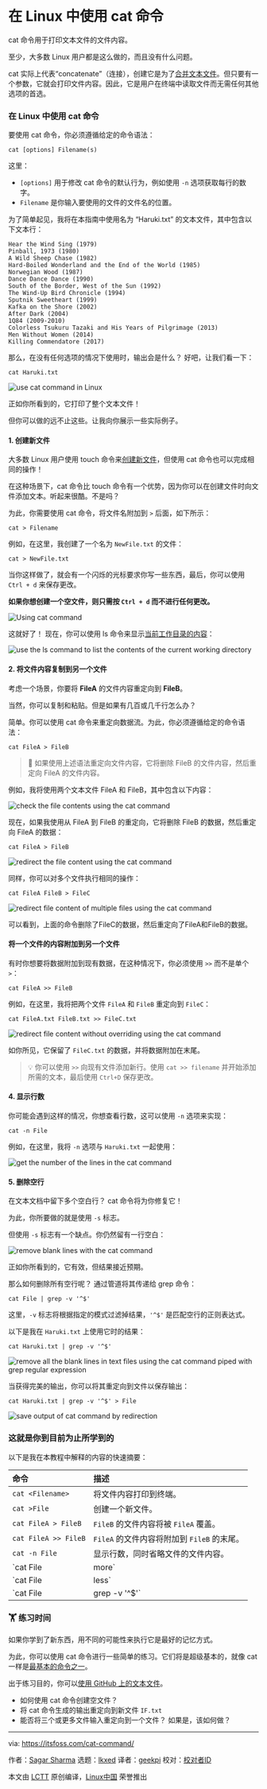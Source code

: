 [#]: subject: "Using cat Command in Linux"
[#]: via: "https://itsfoss.com/cat-command/"
[#]: author: "Sagar Sharma https://itsfoss.com/author/sagar/"
[#]: collector: "lkxed"
[#]: translator: "geekpi"
[#]: reviewer: " "
[#]: publisher: " "
[#]: url: " "

在 Linux 中使用 cat 命令
======

cat 命令用于打印文本文件的文件内容。

至少，大多数 Linux 用户都是这么做的，而且没有什么问题。

cat 实际上代表“concatenate”（连接），创建它是为了[合并文本文件][1]。但只要有一个参数，它就会打印文件内容。因此，它是用户在终端中读取文件而无需任何其他选项的首选。

### 在 Linux 中使用 cat 命令

要使用 cat 命令，你必须遵循给定的命令语法：

```
cat [options] Filename(s)
```

这里：

- `[options]` 用于修改 cat 命令的默认行为，例如使用 `-n` 选项获取每行的数字。
- `Filename` 是你输入要使用的文件的文件名的位置。

为了简单起见，我将在本指南中使用名为 “Haruki.txt” 的文本文件，其中包含以下文本行：

```
Hear the Wind Sing (1979)
Pinball, 1973 (1980)
A Wild Sheep Chase (1982)
Hard-Boiled Wonderland and the End of the World (1985)
Norwegian Wood (1987)
Dance Dance Dance (1990)
South of the Border, West of the Sun (1992)
The Wind-Up Bird Chronicle (1994)
Sputnik Sweetheart (1999)
Kafka on the Shore (2002)
After Dark (2004)
1Q84 (2009-2010)
Colorless Tsukuru Tazaki and His Years of Pilgrimage (2013)
Men Without Women (2014)
Killing Commendatore (2017)
```

那么，在没有任何选项的情况下使用时，输出会是什么？ 好吧，让我们看一下：

```
cat Haruki.txt
```

![use cat command in Linux][2]

正如你所看到的，它打印了整个文本文件！

但你可以做的远不止这些。让我向你展示一些实际例子。

#### 1. 创建新文件

大多数 Linux 用户使用 touch 命令来[创建新文件][3]，但使用 cat 命令也可以完成相同的操作！

在这种场景下，cat 命令比 touch 命令有一个优势，因为你可以在创建文件时向文件添加文本。听起来很酷。不是吗？

为此，你需要使用 cat 命令，将文件名附加到 `>` 后面，如下所示：

```
cat > Filename
```

例如，在这里，我创建了一个名为 `NewFile.txt` 的文件：

```
cat > NewFile.txt
```

当你这样做了，就会有一个闪烁的光标要求你写一些东西，最后，你可以使用 `Ctrl + d` 来保存更改。

**如果你想创建一个空文件，则只需按 `Ctrl + d` 而不进行任何更改。**

![Using cat command][4]

这就好了！ 现在，你可以使用 ls 命令来显示[当前工作目录的内容][5]：

![use the ls command to list the contents of the current working directory][6]

#### 2. 将文件内容复制到另一个文件

考虑一个场景，你要将 **FileA** 的文件内容重定向到 **FileB**。

当然，你可以复制和粘贴。但是如果有几百或几千行怎么办？

简单。你可以使用 cat 命令来重定向数据流。为此，你必须遵循给定的命令语法：

```
cat FileA > FileB
```

> 🚧 如果使用上述语法重定向文件内容，它将删除 FileB 的文件内容，然后重定向 FileA 的文件内容。

例如，我将使用两个文本文件 FileA 和 FileB，其中包含以下内容：

![check the file contents using the cat command][7]

现在，如果我使用从 FileA 到 FileB 的重定向，它将删除 FileB 的数据，然后重定向 FileA 的数据：

```
cat FileA > FileB
```

![redirect the file content using the cat command][8]

同样，你可以对多个文件执行相同的操作：

```
cat FileA FileB > FileC
```

![redirect file content of multiple files using the cat command][9]

可以看到，上面的命令删除了FileC的数据，然后重定向了FileA和FileB的数据。

#### 将一个文件的内容附加到另一个文件

有时你想要将数据附加到现有数据，在这种情况下，你必须使用 `>>` 而不是单个 `>`：

```
cat FileA >> FileB
```

例如，在这里，我将把两个文件 `FileA` 和 `FileB` 重定向到 `FileC`：

```
cat FileA.txt FileB.txt >> FileC.txt
```

![redirect file content without overriding using the cat command][10]

如你所见，它保留了 `FileC.txt` 的数据，并将数据附加在末尾。

> 💡 你可以使用 `>>` 向现有文件添加新行。使用 `cat >> filename` 并开始添加所需的文本，最后使用 `Ctrl+D` 保存更改。

#### 4. 显示行数

你可能会遇到这样的情况，你想查看行数，这可以使用 `-n` 选项来实现：

```
cat -n File
```

例如，在这里，我将 `-n` 选项与 `Haruki.txt` 一起使用：

![get the number of the lines in the cat command][11]

#### 5. 删除空行

在文本文档中留下多个空白行？ cat 命令将为你修复它！

为此，你所要做的就是使用 `-s` 标志。

但使用 `-s` 标志有一个缺点。你仍然留有一行空白：

![remove blank lines with the cat command][12]

正如你所看到的，它有效，但结果接近预期。

那么如何删除所有空行呢？ 通过管道将其传递给 grep 命令：

```
cat File | grep -v '^$'
```

这里，`-v` 标志将根据指定的模式过滤掉结果，`'^$'` 是匹配空行的正则表达式。

以下是我在 `Haruki.txt` 上使用它时的结果：

```
cat Haruki.txt | grep -v '^$'
```

![remove all the blank lines in text files using the cat command piped with grep regular expression][13]

当获得完美的输出，你可以将其重定向到文件以保存输出：

```
cat Haruki.txt | grep -v '^$' > File
```

![save output of cat command by redirection][14]

### 这就是你到目前为止所学到的

以下是我在本教程中解释的内容的快速摘要：

| 命令 | 描述 |
| :- | :- |
| `cat <Filename>` | 将文件内容打印到终端。 |
| `cat >File` | 创建一个新文件。 |
| `cat FileA > FileB` | `FileB` 的文件内容将被 `FileA` 覆盖。|
| `cat FileA >> FileB` | `FileA` 的文件内容将附加到 `FileB` 的末尾。|
| `cat -n File` | 显示行数，同时省略文件的文件内容。 |
| `cat File | more` | 将 cat 命令通过管道连接到 more 命令以处理大文件。请记住，它不能让你向上滚动！ |
| `cat File | less` | 将 cat 命令通过管道传输到 less 命令，这与上面类似，但它允许你双向滚动。|
| `cat File | grep -v '^$'` | 从文件中删除所有空行。|

### 🏋️ 练习时间

如果你学到了新东西，用不同的可能性来执行它是最好的记忆方式。

为此，你可以使用 cat 命令进行一些简单的练习。它们将是超级基本的，就像 cat 一样是[最基本的命令之一][15]。

出于练习目的，你可以[使用 GitHub 上的文本文件][16]。

- 如何使用 cat 命令创建空文件？
- 将 cat 命令生成的输出重定向到新文件 `IF.txt`
- 能否将三个或更多文件输入重定向到一个文件？ 如果是，该如何做？

--------------------------------------------------------------------------------

via: https://itsfoss.com/cat-command/

作者：[Sagar Sharma][a]
选题：[lkxed][b]
译者：[geekpi](https://github.com/geekpi)
校对：[校对者ID](https://github.com/校对者ID)

本文由 [LCTT](https://github.com/LCTT/TranslateProject) 原创编译，[Linux中国](https://linux.cn/) 荣誉推出

[a]: https://itsfoss.com/author/sagar/
[b]: https://github.com/lkxed/
[1]: https://linuxhandbook.com:443/merge-files/
[2]: https://itsfoss.com/content/images/2023/06/use-cat-command-in-Linux.png
[3]: https://itsfoss.com/create-files/
[4]: https://itsfoss.com/content/images/2023/06/Cat.svg
[5]: https://itsfoss.com/list-directory-content/
[6]: https://itsfoss.com/content/images/2023/06/use-the-ls-command-to-list-the-contents-of-the-current-working-directory.png
[7]: https://itsfoss.com/content/images/2023/06/check-the-file-contents-using-the-cat-command.png
[8]: https://itsfoss.com/content/images/2023/06/redirect-the-file-content-using-the-cat-command.png
[9]: https://itsfoss.com/content/images/2023/06/redirect-file-content-of-multiple-files-using-the-cat-command.png
[10]: https://itsfoss.com/content/images/2023/06/redirect-file-content-without-overriding-using-the-cat-command.png
[11]: https://itsfoss.com/content/images/2023/06/get-the-number-of-the-lines-in-the-cat-command.png
[12]: https://itsfoss.com/content/images/2023/06/remove-blank-lines-with-the-cat-command.png
[13]: https://itsfoss.com/content/images/2023/06/remove-all-the-blank-lines-in-text-files-using-the-cat-command-piped-with-grep-regular-expression.png
[14]: https://itsfoss.com/content/images/2023/06/save-output-of-cat-command-by-redirection.png
[15]: https://learnubuntu.com:443/top-ubuntu-commands/
[16]: https://github.com:443/itsfoss/text-files